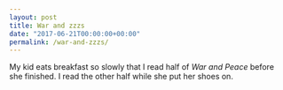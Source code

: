 ```yaml
---
layout: post
title: War and zzzs
date: "2017-06-21T00:00:00+00:00"
permalink: /war-and-zzzs/
---
```


My kid eats breakfast so slowly that I read half of <em>War and Peace</em> before she finished. I read the other half while she put her shoes on.
